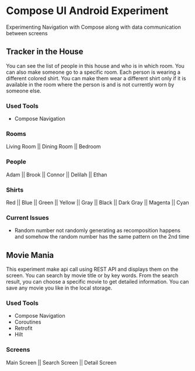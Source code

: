 # Compose UI Android Experiment
Experimenting Navigation with Compose along with data communication between screens

## Tracker in the House
You can see the list of people in this house and who is in which room. 
You can also make someone go to a specific room.
Each person is wearing a different colored shirt. You can make them wear a different shirt only 
if it is available in the room where the person is and is not currently worn by someone else.

### Used Tools
- Compose Navigation

### Rooms
Living Room  ||  Dining Room  ||  Bedroom

### People
Adam  ||  Brook  ||  Connor  ||  Delilah  ||  Ethan

### Shirts
Red  ||  Blue  ||  Green  ||  Yellow  ||  Gray  ||  Black  ||  Dark Gray  ||  Magenta  ||  Cyan 

### Current Issues
- Random number not randomly generating as recomposition happens and somehow the random number has the same pattern on the 2nd time


## Movie Mania
This experiment make api call using REST API and displays them on the screen.
You can search by movie title or by key words. From the search result, you can choose a specific movie to get detailed information.
You can save any movie you like in the local storage.

### Used Tools
- Compose Navigation
- Coroutines
- Retrofit
- Hilt

### Screens
Main Screen  ||  Search Screen  ||  Detail Screen